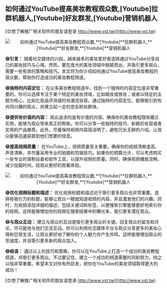 ## **如何通过YouTube提高美妆教程观众数,**[Youtube]**拉群机器人,**[Youtube]**好友群发,**[Youtube]**营销机器人**

[😍想了解推广相关软件的朋友请登录 http://www.vst.tw](http://www.vst.tw)

 <center><img src="https://vst.tw/MP4/tuiguang/png/6.png" alt="如何通过YouTube提高美妆教程观众数,**[Youtube]**拉群机器人,**[Youtube]**好友群发,**[Youtube]**营销机器人"></center>

**😄引言：**
随着社交媒体的兴起，越来越多的美妆爱好者选择通过YouTube分享自己的美妆技巧与心得。然而，要在庞大的美妆领域中脱颖而出，并吸引更多观众，需要一些有效的策略和技巧。本文将为你介绍如何通过YouTube提高美妆教程的观众数，帮助你打造成功的美妆教程频道。

**😄独特的内容定位：**
在众多美妆教程频道中，找到一个独特的内容定位是非常重要的。你可以选择专注于某个特定的美妆领域，比如眼妆或唇妆；或者以特定的主题为核心，比如化妆品评测或时尚潮流妆容。通过独特的内容定位，能够吸引到有共同兴趣的观众，并建立起一定的忠实粉丝群体。

**😄提供有价值的内容：**
观众追求的是有价值的内容。确保你的美妆教程既有趣又实用，能够为观众带来真正的帮助。你可以分享一些独特的技巧、新颖的妆容或者实用的产品推荐。此外，尽量保持视频内容简洁明了，避免冗长无聊的介绍，让观众能够迅速获取到他们想要的信息。

**😄提高视频质量：**
在YouTube上，视频质量至关重要。确保你的视频清晰度高、声音清晰，并尽量采用专业的拍摄和剪辑技巧。如果你的预算允许，可以考虑购买一些专业的录制设备和软件工具，以提升视频的质量。同时，确保视频播放流畅，减少加载时间，给观众更好的观看体验。

 <center><img src="https://vst.tw/MP4/tuiguang/png/6.png" alt="如何通过YouTube提高美妆教程观众数,**[Youtube]**拉群机器人,**[Youtube]**好友群发,**[Youtube]**营销机器人"></center>

**😄优化视频标题和描述：**
优化视频标题和描述对于吸引更多观众也非常重要。选择有吸引力的标题，能够让观众一眼就知道视频的内容，并且激发他们的兴趣。同时，为视频添加详细的描述，包括关键词和标签，以便搜索引擎能够更好地索引你的视频。这样能够增加你的视频在搜索结果中的曝光率，吸引更多潜在观众。

**😄与观众互动：**
建立与观众的互动是吸引更多观众的关键。回复观众的留言和评论，尽可能地与他们交流互动。你可以利用社交媒体平台与观众分享更多的美妆心得和日常生活，让观众更好地了解你的个人魅力并产生共鸣。这样能够增加观众的忠诚度，并且吸引更多新的观众加入。

**😄结语：**
通过以上的技巧和策略，你可以在YouTube上打造一个成功的美妆教程频道，并吸引更多观众。不过要记住，建立一个成功的频道需要时间和努力，持之以恒非常重要。希望本文对你有所启发，祝你在YouTube的美妆领域取得更大的成功！

[😍想了解推广相关软件的朋友请登录 http://www.vst.tw](http://www.vst.tw)



